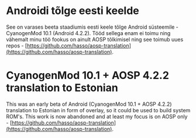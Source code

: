 Androidi tõlge eesti keelde
===========================

See on varases beeta staadiumis eesti keele tõlge Android süsteemile - CyanogenMod 10.1 (Android 4.2.2). Tööd sellega enam ei toimu ning vähemalt minu töö fookus on ainult AOSP tõlkimisel ning see toimub uues repos - [https://github.com/hasso/aosp-translation](https://github.com/hasso/aosp-translation).

CyanogenMod 10.1 + AOSP 4.2.2 translation to Estonian
=====================================================

This was an early beta of Android (CyanogenMod 10.1 + AOSP 4.2.2) translation to Estonian in form of overlay, so it could be used to build system ROM's. This work is now abandoned and at least my focus is on AOSP only - [https://github.com/hasso/aosp-translation](https://github.com/hasso/aosp-translation).
